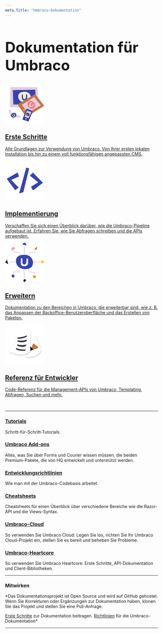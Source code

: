 ```yaml
---
meta.Title: "Umbraco-Dokumentation"
---
```


<div class="docs-overview">
<div class="row">
    <div class="col-xs-12">
        <h1 class="text-center" style="font-size:3rem">Dokumentation für Umbraco</h1>
    </div>
</div>
<div class="row">
    <div class="col-sm-6">
        <a href="Erste-Schritte/" class="docs-section">
            <img src="images/devices.png" width="130" alt="">
            <h2>Erste Schritte</h2>
            <p>Alle Grundlagen zur Verwendung von Umbraco. Von Ihrer ersten lokalen Installation bis hin zu einem voll funktionsfähigen angepassten CMS.</p>
        </a>
    </div>
    <div class="col-sm-6">
        <a href="Implementation/" class="docs-section">
        <img src="images/code.png" width="130" alt="">
            <h2>Implementierung</h2>
            <p>Verschaffen Sie sich einen Überblick darüber, wie die Umbraco-Pipeline aufgebaut ist. Erfahren Sie, wie Sie Abfragen schreiben und die APIs verwenden.</p>
        </a>
    </div>
</div>
<div class="row">
    <div class="col-sm-6">
        <a href="Extending/" class="docs-section">
        <img src="images/headless.png" width="130" alt="">
            <h2>Erweitern</h2>
            <p>Dokumentation zu den Bereichen in Umbraco, die erweiterbar sind, wie z. B. das Anpassen der Backoffice-Benutzeroberfläche und das Erstellen von Paketen.</p>
        </a>
    </div>
    <div class="col-sm-6">
        <a href="Reference/" class="docs-section">
            <img src="images/documents.png" width="130" alt="">
            <h2>Referenz für Entwickler</h2>
            <p>Code-Referenz für die Management-APIs von Umbraco, Templating, Abfragen, Suchen und mehr.</p>
        </a>
    </div>
</div>
</div>
</br>

---

### [Tutorials](Tutorials/index.md)
Schritt-für-Schritt-Tutorials.

### [Umbraco Add-ons](Add-ons/index.md)
Alles, was Sie über Forms und Courier wissen müssen, die beiden Premium-Pakete, die von HQ entwickelt und unterstützt werden.

### [Entwicklungsrichtlinien](Development-Guidelines/index.md)
Wie man mit der Umbraco-Codebasis arbeitet.

### [Cheatsheets](Cheatsheets/index.md)
Cheatsheets für einen Überblick über verschiedene Bereiche wie die Razor-API und die Views-Syntax.

### [Umbraco-Cloud](Umbraco-Cloud/)
So verwenden Sie Umbraco Cloud: Legen Sie los, richten Sie Ihr Umbraco Cloud-Projekt ein, stellen Sie es bereit und beheben Sie Probleme.

### [Umbraco-Heartcore](Umbraco-Heartcore/)
So verwenden Sie Umbraco Heartcore: Erste Schritte, API-Dokumentation und Client-Bibliotheken.


---

### Mitwirken
*Das Dokumentationsprojekt ist Open Source und wird auf GitHub gehostet. Wenn Sie Korrekturen oder Ergänzungen zur Dokumentation haben, klonen Sie das Projekt und stellen Sie eine Pull-Anfrage.

[Erste Schritte](https://github.com/umbraco/UmbracoDocs/blob/master/CONTRIBUTING.md) zur Dokumentation beitragen.
[Richtlinien](https://our.umbraco.com/documentation/Contribute/) für die Umbraco-Dokumentation*

----------------